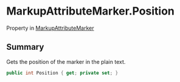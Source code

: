 # MarkupAttributeMarker.Position

Property in [MarkupAttributeMarker](/docs/api/csharp/yarn.markup.markupattributemarker.md)

## Summary


Gets the position of the marker in the plain text.


```csharp
public int Position { get; private set; }
```

